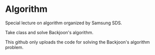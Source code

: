 # Algorithm
Special lecture on algorithm organized by Samsung SDS.

Take class and solve Backjoon's algorithm.

This github only uploads the code for solving the Backjoon's algorithm problem.
